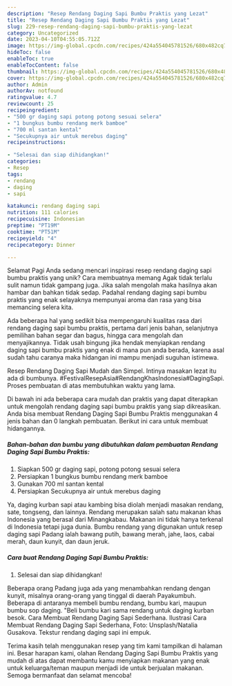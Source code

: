 ```yaml
---
description: "Resep Rendang Daging Sapi Bumbu Praktis yang Lezat"
title: "Resep Rendang Daging Sapi Bumbu Praktis yang Lezat"
slug: 229-resep-rendang-daging-sapi-bumbu-praktis-yang-lezat
category: Uncategorized
date: 2023-04-10T04:55:05.712Z
image: https://img-global.cpcdn.com/recipes/424a554045781526/680x482cq70/rendang-daging-sapi-bumbu-praktis-foto-resep-utama.jpg
hideToc: false
enableToc: true
enableTocContent: false
thumbnail: https://img-global.cpcdn.com/recipes/424a554045781526/680x482cq70/rendang-daging-sapi-bumbu-praktis-foto-resep-utama.jpg
cover: https://img-global.cpcdn.com/recipes/424a554045781526/680x482cq70/rendang-daging-sapi-bumbu-praktis-foto-resep-utama.jpg
author: Admin
authorAv: notfound
ratingvalue: 4.7
reviewcount: 25
recipeingredient:
- "500 gr daging sapi potong potong sesuai selera"
- "1 bungkus bumbu rendang merk bamboe"
- "700 ml santan kental"
- "Secukupnya air untuk merebus daging"
recipeinstructions:

- "Selesai dan siap dihidangkan!"
categories:
- Resep
tags:
- rendang
- daging
- sapi

katakunci: rendang daging sapi 
nutrition: 111 calories
recipecuisine: Indonesian
preptime: "PT19M"
cooktime: "PT51M"
recipeyield: "4"
recipecategory: Dinner

---
```



Selamat Pagi Anda sedang mencari inspirasi resep rendang daging sapi bumbu praktis yang unik? Cara membuatnya memang Agak tidak terlalu sulit namun tidak gampang juga. Jika salah mengolah maka hasilnya akan hambar dan bahkan tidak sedap. Padahal rendang daging sapi bumbu praktis yang enak selayaknya mempunyai aroma dan rasa yang bisa memancing selera kita.


Ada beberapa hal yang sedikit bisa mempengaruhi kualitas rasa dari rendang daging sapi bumbu praktis, pertama dari jenis bahan, selanjutnya pemilihan bahan segar dan bagus, hingga cara mengolah dan menyajikannya. Tidak usah bingung jika hendak menyiapkan rendang daging sapi bumbu praktis yang enak di mana pun anda berada, karena asal sudah tahu caranya maka hidangan ini mampu menjadi suguhan istimewa.

Resep Rendang Daging Sapi Mudah dan Simpel. Intinya masakan lezat itu ada di bumbunya. #FestivalResepAsia#RendangKhasIndonesia#DagingSapi. Proses pembuatan di atas membutuhkan waktu yang lama.


Di bawah ini ada beberapa cara mudah dan praktis yang dapat diterapkan untuk mengolah rendang daging sapi bumbu praktis yang siap dikreasikan. Anda bisa membuat Rendang Daging Sapi Bumbu Praktis menggunakan 4 jenis bahan dan 0 langkah pembuatan. Berikut ini cara untuk membuat hidangannya.

<!--inarticleads1-->

##### Bahan-bahan dan bumbu yang dibutuhkan dalam pembuatan Rendang Daging Sapi Bumbu Praktis:

1. Siapkan 500 gr daging sapi, potong potong sesuai selera
1. Persiapkan 1 bungkus bumbu rendang merk bamboe
1. Gunakan 700 ml santan kental
1. Persiapkan Secukupnya air untuk merebus daging


Ya, daging kurban sapi atau kambing bisa diolah menjadi masakan rendang, sate, tongseng, dan lainnya. Rendang merupakan salah satu makanan khas Indonesia yang berasal dari Minangkabau. Makanan ini tidak hanya terkenal di Indonesia tetapi juga dunia. Bumbu rendang yang digunakan untuk resep daging sapi Padang ialah bawang putih, bawang merah, jahe, laos, cabai merah, daun kunyit, dan daun jeruk. 

<!--inarticleads2-->

##### Cara buat Rendang Daging Sapi Bumbu Praktis:


1. Selesai dan siap dihidangkan!

Beberapa orang Padang juga ada yang menambahkan rendang dengan kunyit, misalnya orang-orang yang tinggal di daerah Payakumbuh. Beberapa di antaranya membeli bumbu rendang, bumbu kari, maupun bumbu sop daging. &#34;Beli bumbu kari sama rendang untuk daging kurban besok. Cara Membuat Rendang Daging Sapi Sederhana. Ilustrasi Cara Membuat Rendang Daging Sapi Sederhana, Foto: Unsplash/Natalia Gusakova. Tekstur rendang daging sapi ini empuk. 

Terima kasih telah menggunakan resep yang tim kami tampilkan di halaman ini. Besar harapan kami, olahan Rendang Daging Sapi Bumbu Praktis yang mudah di atas dapat membantu kamu menyiapkan makanan yang enak untuk keluarga/teman maupun menjadi ide untuk berjualan makanan. Semoga bermanfaat dan selamat mencoba!

